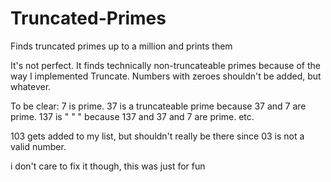 Truncated-Primes
================

Finds truncated primes up to a million and prints them

It's not perfect. It finds technically non-truncateable primes because of the way I implemented Truncate.
Numbers with zeroes shouldn't be added, but whatever.

To be clear:
7 is prime.
37 is a truncateable prime because 37 and 7 are prime.
137 is    "     "     "    because 137 and 37 and 7 are prime.
etc.

103 gets added to my list, but shouldn't really be there since 03 is not a valid number.

i don't care to fix it though, this was just for fun
